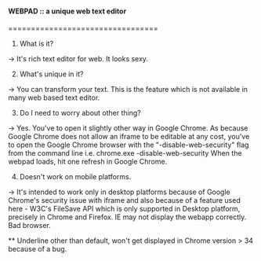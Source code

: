 #### WEBPAD :: a unique web text editor
=================================

1. What is it?

 -> It's rich text editor for web. It looks sexy.

2. What's unique in it?
 
 -> You can transform your text. This is the feature which is not available in many web based text editor.

3. Do I need to worry about other thing?
 
 -> Yes. You've to open it slightly other way in Google Chrome. As because Google Chrome does not allow an iframe
    to be editable at any cost, you've to open the Google Chrome browser with the "-disable-web-security" flag from
    the command line i.e. chrome.exe -disable-web-security
    When the webpad loads, hit one refresh in Google Chrome.

4. Doesn't work on mobile platforms.
 
 -> It's intended to work only in desktop platforms because of Google Chrome's security issue with iframe and also
    because of a feature used here - W3C's FileSave API which is only supported in Desktop platform, precisely in
    Chrome and Firefox. IE may not display the webapp correctly. Bad browser.

** Underline other than default, won't get displayed in Chrome version > 34 because of a bug. 

